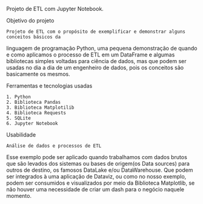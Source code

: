 Projeto de ETL com Jupyter Notebook.

Objetivo do projeto

	Projeto de ETL com o propósito de exemplificar e demonstrar alguns conceitos básicos da 
linguagem de programação Python, uma pequena demonstração de quando e como aplicamos o processo de ETL 
em um DataFrame e algumas bibliotecas simples voltadas para ciência de dados, mas que podem ser usadas 
no dia a dia de um engenheiro de dados, pois os conceitos são basicamente os mesmos.

Ferramentas e tecnologias usadas

	1. Python
	2. Biblioteca Pandas
	3. Biblioteca Matplotilib
	4. Biblioteca Requests 
	5. SQLite
	6. Jupyter Notebook

Usabilidade

	Análise de dados e processos de ETL
	
Esse exemplo pode ser aplicado quando trabalhamos com dados brutos que são levados dos sistemas ou 
bases de origem(os Data sources) para outros de destino, os famosos DataLake e/ou DataWarehouse. Que podem 
ser integrados à uma aplicação de Dataviz, ou como no nosso exemplo, podem ser consumidos e visualizados por
meio da Biblioteca Matplotlib, se não houver uma necessidade de criar um dash para o negócio naquele momento.

